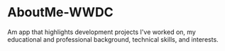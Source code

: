 AboutMe-WWDC
============

Am app that highlights development projects I've worked on, my educational and professional background, technical skills, and interests.